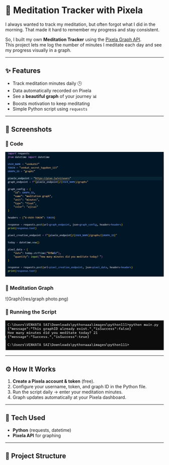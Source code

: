 # 🧘 Meditation Tracker with Pixela

I always wanted to track my meditation, but often forgot what I did in the morning. That made it hard to remember my progress and stay consistent.  

So, I built my own **Meditation Tracker** using the [Pixela Graph API](https://pixe.la/).  
This project lets me log the number of minutes I meditate each day and see my progress visually in a graph.  

---

## ✨ Features
- Track meditation minutes daily 🕒  
- Data automatically recorded on Pixela  
- See a **beautiful graph** of your journey 📊  
- Boosts motivation to keep meditating  
- Simple Python script using `requests`  

---

## 📸 Screenshots

### 🔹 Code
![Code](res/code.png)

### 🔹 Meditation Graph
![Graph](res/graph photo.png)

### 🔹 Running the Script
![Running](res/running.png)

---

## ⚙️ How It Works
1. **Create a Pixela account & token** (free).  
2. Configure your username, token, and graph ID in the Python file.  
3. Run the script daily → enter your meditation minutes.  
4. Graph updates automatically at your Pixela dashboard.  

---

## 🚀 Tech Used
- **Python** (requests, datetime)  
- **Pixela API** for graphing  

---

## 📂 Project Structure
